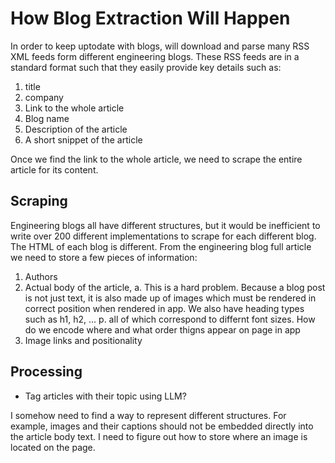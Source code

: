 # How Blog Extraction Will Happen

In order to keep uptodate with blogs, will download and parse many RSS XML feeds form different engineering blogs. These RSS feeds are in a standard format such that they easily provide key details such as: 
1. title 
2. company
3. Link to the whole article
4. Blog name
5. Description of the article
5. A short snippet of the article

Once we find the link to the whole article, we need to scrape the entire article for its content. 

## Scraping 
Engineering blogs all have different structures, but it would be inefficient to write over 200 different implementations to scrape for each different blog. The HTML of each blog is different. From the engineering blog full article we need to store a few pieces of information:
1. Authors
2. Actual body of the article,
    a. This is a hard problem. Because a blog post is not just text, 
    it is also made up of images which must be rendered in correct position when rendered in app. We also have heading types such as h1, h2, ... p. all of which correspond to differnt font sizes. How do we encode where and what order thigns appear on page in app
3. Image links and positionality

## Processing 
* Tag articles with their topic using LLM?

I somehow need to find a way to represent different structures. For example, images and their captions should not be embedded directly into the article body text. I need to figure out how to store where an image is located on the page.
